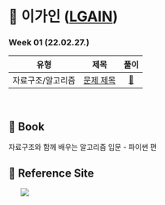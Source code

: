 # 🐤 이가인 ([LGAIN](github.com/LGAIN))
### Week 01 (22.02.27.)
| 유형 | 제목 | 풀이 |
| :---: | :---: | :---: |
| 자료구조/알고리즘 | <a href="">문제 제목</a>  | <a href="">🔗</a> |


<br>

## 📍 Book
자료구조와 함께 배우는 알고리즘 입문 - 파이썬 편

## 📍 Reference Site
&nbsp;&nbsp;&nbsp;&nbsp;&nbsp; <a href="https://blog.naver.com/b1urrr"><img src="https://img.shields.io/badge/Naver-03C75A?style=for-the-badge&logo=naver&logoColor=white"></a>
